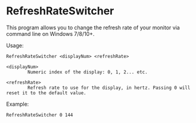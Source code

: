 RefreshRateSwitcher
===================

This program allows you to change the refresh rate of your monitor via command line on Windows 7/8/10+.

Usage:

```
RefreshRateSwitcher <displayNum> <refreshRate>

<displayNum>
        Numeric index of the display: 0, 1, 2... etc.

<refreshRate>
        Refresh rate to use for the display, in hertz. Passing 0 will reset it to the default value.
```

Example:

```
RefreshRateSwitcher 0 144
```
